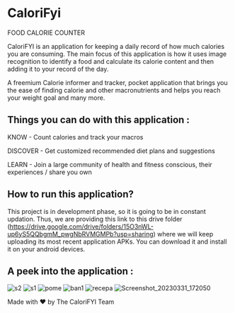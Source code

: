 # CaloriFyi
FOOD CALORIE COUNTER

CaloriFYI is an application for keeping a daily record of how much calories you are consuming. The main focus of this application is how it uses image recognition to identify a food and calculate its calorie content and then adding it to your record of the day.

A freemium Calorie informer and
tracker, pocket application that
brings you the ease of finding
calorie and other macronutrients
and helps you reach your weight
goal and many more.

## Things you can do with this application :
KNOW - Count calories and
track your macros

DISCOVER - Get customized
recommended diet
plans and
suggestions

LEARN - Join a large
community of health
and fitness conscious,
their experiences /
share you own

## How to run this application?
This project is in development phase, so it is going to be in constant updation. Thus, we are providing this link to this drive folder (https://drive.google.com/drive/folders/15O3nWL-up6yS5QQbgmM_pwgNbRVMGMPb?usp=sharing) where we will keep uploading its most recent application APKs. You can download it and install it on your android devices.

## A peek into the application :
![s2](https://user-images.githubusercontent.com/69399737/228793862-76bcd248-0c9a-4528-b0b7-960b5a9674ae.jpg)    ![s1](https://user-images.githubusercontent.com/69399737/228793407-831d7bf1-7744-428d-8ff7-0cd3e630394d.jpg)    ![pome](https://user-images.githubusercontent.com/69399737/228796900-488e717e-14fc-4fab-a028-30e7f0e17208.jpg)    ![ban1](https://user-images.githubusercontent.com/69399737/228796991-8483777e-e54f-4a4b-ac86-12fc872e2673.jpg)    ![recepa](https://user-images.githubusercontent.com/69399737/229112269-02affe7d-1b4c-4609-91ad-93c35c698deb.jpg)    ![Screenshot_20230331_172050](https://user-images.githubusercontent.com/69399737/229113082-95d930a6-aecc-4a72-a725-e038abf47544.png)




          
Made with ❤️ by The CaloriFYI Team
